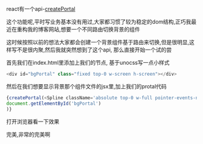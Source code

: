 
react有一个api-[createPortal](https://react.dev/reference/react-dom/createPortal)

这个功能呢,平时写业务基本没有用过,大家都习惯了较为稳定的dom结构,正巧我最近在重构我的博客网站,想要一个不同路由切换背景的组件

这时候按照以前的想法大家都会创建一个背景组件基于路由来切换,但是很明显,这样写不是很内聚,然后我就突然想到了这个api, 那么直接开始一个试的尝

首先我们在index.html里添加上我们的节点, 基于unocss写一点小样式

```javascript
<div id="bgPortal" class="fixed top-0 w-screen h-screen"></div>

```

然后在我们想要显示背景那个组件文件的jsx里,加上我们的protal代码

```javascript
{createPortal(<Spline className='absolute top-0 w-full pointer-events-none' scene="https://prod.spline.design/地址" /> ,
document.getElementById('bgPortal')
)}
```

打开浏览器看一下效果

完美,非常的完美啊